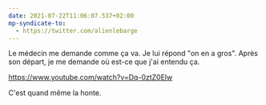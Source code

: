```yaml
---
date: 2021-07-22T11:06:07.537+02:00
mp-syndicate-to:
  - https://twitter.com/alienlebarge
---
```

Le médecin me demande comme ça va. Je lui répond "on en a gros".
Après son départ, je me demande où est-ce que j'ai entendu ça. 

https://www.youtube.com/watch?v=Dq-0ztZ0Elw

C'est quand même la honte.
